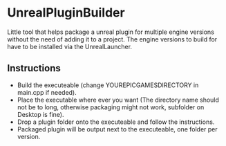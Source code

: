 # UnrealPluginBuilder

Little tool that helps package a unreal plugin for multiple engine versions without the need of adding it to a project. 
The engine versions to build for have to be installed via the UnrealLauncher.

## Instructions
- Build the executeable (change YOUREPICGAMESDIRECTORY in main.cpp if needed).
- Place the executable where ever you want (The directory name should not be to long, otherwise packaging might not work, subfolder on Desktop is fine).
- Drop a plugin folder onto the executeable and follow the instructions.
- Packaged plugin will be output next to the executeable, one folder per version.

